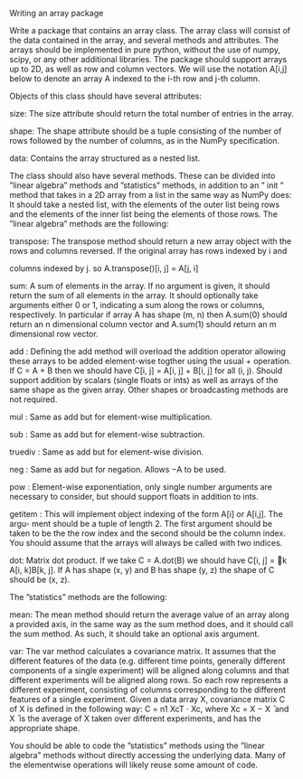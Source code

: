 
Writing an array package

Write a package that contains an array class. The array class will consist of the data contained in the array, and several methods and attributes. The arrays should be implemented in pure python, without the use of numpy, scipy, or any other additional libraries. The package should support arrays up to 2D, as well as row and column vectors. We will use the notation A[i,j] below to denote an array A indexed to the i-th row and j-th column.

Objects of this class should have several attributes:

size: The size attribute should return the total number of entries in the array.

shape: The shape attribute should be a tuple consisting of the number of rows followed by the number of columns, as in the NumPy specification.

data: Contains the array structured as a nested list.

The class should also have several methods. These can be divided into ”linear algebra” methods and ”statistics” methods, in addition to an ” init ” method that takes in a 2D array from a list in the same way as NumPy does: It should take a nested list, with the elements of the outer list being rows and the elements of the inner list being the elements of those rows.
The ”linear algebra” methods are the following:

transpose: The transpose method should return a new array object with the rows and columns reversed. If the original array has rows indexed by i and 

columns indexed by j. so A.transpose()[i, j] = A[j, i]

sum: A sum of elements in the array. If no argument is given, it should return the sum of all elements in the array. It should optionally take arguments either 0 or 1, indicating a sum along the rows or columns, respectively. In particular if array A has shape (m, n) then A.sum(0) should return an n dimensional column vector and A.sum(1) should return an m dimensional row vector.

add : Defining the add method will overload the addition operator allowing these arrays to be added element-wise togther using the usual + operation. If C = A + B then we should have C[i, j] = A[i, j] + B[i, j] for all (i, j). Should support addition by scalars (single floats or ints) as well as arrays of the same shape as the given array. Other shapes or broadcasting methods are not required.

mul : Same as add but for element-wise multiplication.

sub : Same as add but for element-wise subtraction.

truediv : Same as add but for element-wise division.

neg : Same as add but for negation. Allows −A to be used.

pow : Element-wise exponentiation, only single number arguments are necessary to consider, but should support floats in addition to ints.

getitem : This will implement object indexing of the form A[i] or A[i,j]. The argu- ment should be a tuple of length 2. The first argument should be taken to be the the row index and the second should be the column index. You should assume that the arrays will always be called with two indices.

dot: Matrix dot product. If we take C = A.dot(B) we should have C[i, j] = 􏰁k A[i, k]B[k, j]. If A has shape (x, y) and B has shape (y, z) the shape of C should be (x, z).


The ”statistics” methods are the following:

mean: The mean method should return the average value of an array along a provided axis, in the same way as the sum method does, and it should call the sum method. As such, it should take an optional axis argument.

var: The var method calculates a covariance matrix. It assumes that the different features of the data (e.g. different time points, generally different components of a single experiment) will be aligned along columns and that different experiments will be aligned along rows. So each row represents a different experiment, consisting of columns corresponding to the different features of a single experiment. Given a data array X, covariance matrix C of X is defined in the following way: C = n1 XcT · Xc, where Xc = X − X ̄ and X ̄ is the average of X taken over different experiments, and has the appropriate shape.

You should be able to code the ”statistics” methods using the ”linear algebra” methods without directly accessing the underlying data. Many of the elementwise operations will likely reuse some amount of code.
